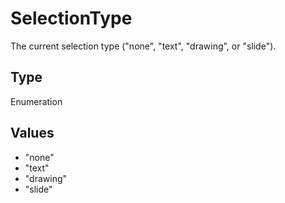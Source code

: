 # SelectionType

The current selection type ("none", "text", "drawing", or "slide").

## Type

Enumeration

## Values

- "none"
- "text"
- "drawing"
- "slide"
